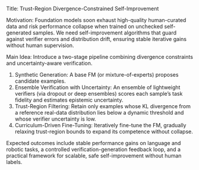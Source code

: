 Title: Trust-Region Divergence-Constrained Self-Improvement

Motivation:
Foundation models soon exhaust high-quality human-curated data and risk performance collapse when trained on unchecked self-generated samples. We need self-improvement algorithms that guard against verifier errors and distribution drift, ensuring stable iterative gains without human supervision.

Main Idea:
Introduce a two-stage pipeline combining divergence constraints and uncertainty-aware verification.  
1. Synthetic Generation: A base FM (or mixture-of-experts) proposes candidate examples.  
2. Ensemble Verification with Uncertainty: An ensemble of lightweight verifiers (via dropout or deep ensembles) scores each sample’s task fidelity and estimates epistemic uncertainty.  
3. Trust-Region Filtering: Retain only examples whose KL divergence from a reference real-data distribution lies below a dynamic threshold and whose verifier uncertainty is low.  
4. Curriculum-Driven Fine-Tuning: Iteratively fine-tune the FM, gradually relaxing trust-region bounds to expand its competence without collapse.  

Expected outcomes include stable performance gains on language and robotic tasks, a controlled verification-generation feedback loop, and a practical framework for scalable, safe self-improvement without human labels.
